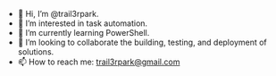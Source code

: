 - 👋 Hi, I’m @trail3rpark.
- 👀 I’m interested in task automation.
- 🌱 I’m currently learning PowerShell.
- 💞️ I’m looking to collaborate the building, testing, and deployment of solutions.
- 📫 How to reach me: trail3rpark@gmail.com

<!---
trail3rpark/trail3rpark is a ✨ special ✨ repository because its `README.md` (this file) appears on your GitHub profile.
You can click the Preview link to take a look at your changes.
--->
